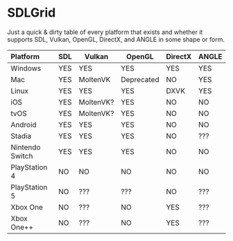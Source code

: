 # SDLGrid
Just a quick & dirty table of every platform that exists and whether it supports SDL, Vulkan, OpenGL, DirectX, and ANGLE in some shape or form.


| Platform        |  SDL      | Vulkan         | OpenGL        | DirectX | ANGLE |
|:----------------|-----------|----------------|---------------|---------|-------|
| Windows         | YES       | YES            | YES           | YES     | YES   |
| Mac             | YES       | MoltenVK       | Deprecated    | NO      | YES   |
| Linux           | YES       | YES            | YES           | DXVK    | YES   |
| iOS             | YES       | MoltenVK?      | YES           | NO      | NO    |
| tvOS            | YES       | MoltenVK?      | YES           | NO      | NO    |
| Android         | YES       | YES            | YES           | NO      | NO    |
| Stadia          | YES       | YES            | YES           | NO      | ???   |
| Nintendo Switch | YES       | YES            | YES           | NO      | NO    |
| PlayStation 4   | NO        | NO             | NO            | NO      | NO    |
| PlayStation 5   | NO        | ???            | ???           | NO      | ???   |
| Xbox One        | NO        | ???            | NO            | YES     | ???   |
| Xbox One++      | NO        | ???            | NO            | YES     | ???   |
